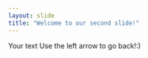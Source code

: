 ```yaml
---
layout: slide
title: "Welcome to our second slide!"
---
```

Your text
Use the left arrow to go back!:)
